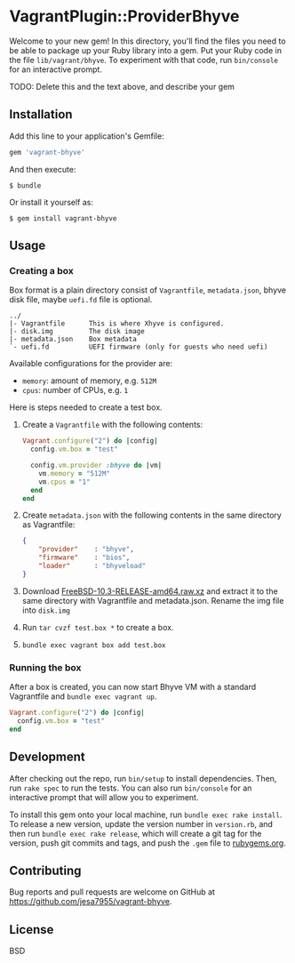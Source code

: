 # VagrantPlugin::ProviderBhyve

Welcome to your new gem! In this directory, you'll find the files you need to be able to package up your Ruby library into a gem. Put your Ruby code in the file `lib/vagrant/bhyve`. To experiment with that code, run `bin/console` for an interactive prompt.

TODO: Delete this and the text above, and describe your gem

## Installation

Add this line to your application's Gemfile:

```ruby
gem 'vagrant-bhyve'
```

And then execute:

    $ bundle

Or install it yourself as:

    $ gem install vagrant-bhyve

## Usage

### Creating a box

Box format is a plain directory consist of `Vagrantfile`, `metadata.json`, bhyve disk file, maybe `uefi.fd` file is optional.

```
../
|- Vagrantfile      This is where Xhyve is configured.
|- disk.img         The disk image
|- metadata.json    Box metadata
`- uefi.fd          UEFI firmware (only for guests who need uefi)
```

Available configurations for the provider are:

* `memory`: amount of memory, e.g. `512M`
* `cpus`: number of CPUs, e.g. `1`

Here is steps needed to create a test box.

1. Create a `Vagrantfile` with the following contents:

    ```ruby
    Vagrant.configure("2") do |config|
      config.vm.box = "test"

      config.vm.provider :bhyve do |vm|
        vm.memory = "512M"
        vm.cpus = "1"
      end
    end
    ```

2. Create `metadata.json` with the following contents in the same directory as Vagrantfile:

    ```json
    {
        "provider"    : "bhyve",
        "firmware"    : "bios",
        "loader"      : "bhyveload"
    }
    ```

3. Download [FreeBSD-10.3-RELEASE-amd64.raw.xz](http://ftp.freebsd.org/pub/FreeBSD/releases/VM-IMAGES/10.3-RELEASE/amd64/Latest/FreeBSD-10.3-RELEASE-amd64.raw.xz) and extract it to the same directory with Vagrantfile and metadata.json. Rename the img file into `disk.img`
4. Run `tar cvzf test.box *` to create a box.
5. `bundle exec vagrant box add test.box`

### Running the box

After a box is created, you can now start Bhyve VM with a standard Vagrantfile and `bundle exec vagrant up`.

```ruby
Vagrant.configure("2") do |config|
  config.vm.box = "test"
end
```


## Development

After checking out the repo, run `bin/setup` to install dependencies. Then, run `rake spec` to run the tests. You can also run `bin/console` for an interactive prompt that will allow you to experiment.

To install this gem onto your local machine, run `bundle exec rake install`. To release a new version, update the version number in `version.rb`, and then run `bundle exec rake release`, which will create a git tag for the version, push git commits and tags, and push the `.gem` file to [rubygems.org](https://rubygems.org).

## Contributing

Bug reports and pull requests are welcome on GitHub at https://github.com/jesa7955/vagrant-bhyve.


## License

BSD
